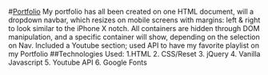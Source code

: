 #[Portfolio](https://jpimentel45.github.io/Portfolio/)
My portfolio has all been created on one HTML document, will a dropdown navbar, which resizes on mobile screens with margins: left & right to look similar to the iPhone X notch. All containers are hidden through DOM manipulation, and a specific container will show, depending on the selection on Nav. Included a Youtube section; used API to have my favorite playlist on my Portfolio
##Technologies Used:
1.HTML
2. CSS/Reset
3. jQuery
4. Vanilla Javascript
5. Youtube API
6. Google Fonts
